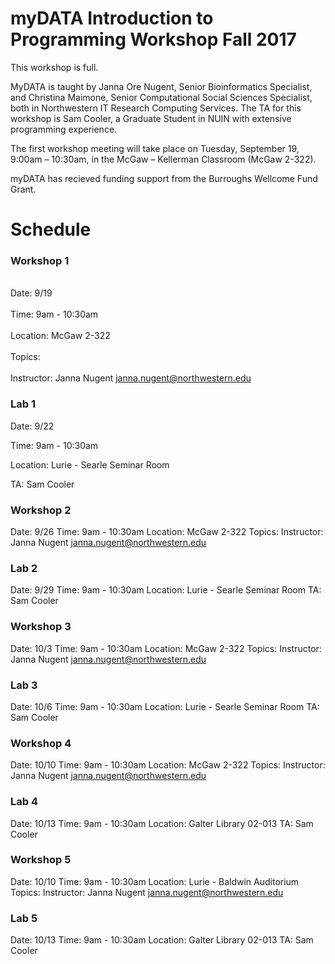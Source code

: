 # myDATA Introduction to Programming Workshop Fall 2017
 
This workshop is full.

MyDATA is taught by Janna Ore Nugent, Senior Bioinformatics Specialist, and Christina Maimone, Senior Computational Social Sciences Specialist, both in Northwestern IT Research Computing Services.  The TA for this workshop is Sam Cooler, a Graduate Student in NUIN with extensive programming experience.

The first workshop meeting will take place on Tuesday, September 19, 9:00am – 10:30am, in the McGaw – Kellerman Classroom (McGaw 2-322). 

myDATA has recieved funding support from the Burroughs Wellcome Fund Grant. 

# Schedule

### Workshop 1
<br>Date: 9/19 </br>
<br>Time: 9am - 10:30am</br>
<br>Location: McGaw 2-322</br>
<br>Topics:</br>
<br>Instructor: Janna Nugent janna.nugent@northwestern.edu</br>

### Lab 1
<p>Date: 9/22</p>
<p>Time: 9am - 10:30am</p>
<p>Location: Lurie - Searle Seminar Room</p>
<p>TA: Sam Cooler</p>

### Workshop 2
Date: 9/26
Time: 9am - 10:30am
Location: McGaw 2-322
Topics:
Instructor: Janna Nugent janna.nugent@northwestern.edu

### Lab 2
Date: 9/29
Time: 9am - 10:30am
Location: Lurie - Searle Seminar Room
TA: Sam Cooler

### Workshop 3
Date: 10/3
Time: 9am - 10:30am
Location: McGaw 2-322
Topics:
Instructor: Janna Nugent janna.nugent@northwestern.edu

### Lab 3
Date: 10/6
Time: 9am - 10:30am
Location: Lurie - Searle Seminar Room
TA: Sam Cooler

### Workshop 4
Date: 10/10
Time: 9am - 10:30am
Location: McGaw 2-322
Topics:
Instructor: Janna Nugent janna.nugent@northwestern.edu

### Lab 4
Date: 10/13
Time: 9am - 10:30am
Location: Galter Library 02-013
TA: Sam Cooler

### Workshop 5
Date: 10/10
Time: 9am - 10:30am
Location: Lurie - Baldwin Auditorium
Topics:
Instructor: Janna Nugent janna.nugent@northwestern.edu

### Lab 5
Date: 10/13
Time: 9am - 10:30am
Location: Galter Library 02-013
TA: Sam Cooler



